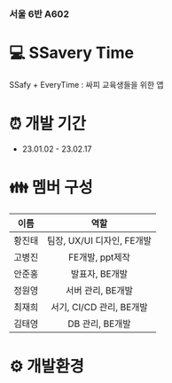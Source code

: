 ### 서울 6반 A602

# :computer: SSavery Time
SSafy + EveryTime : 싸피 교육생들을 위한 앱

# :alarm_clock: 개발 기간
- 23.01.02 - 23.02.17

# :family: 멤버 구성
|  이름  |            역할            |
| :----: | :------------------------: |
| 황진태 | 팀장, UX/UI 디자인, FE개발 |
| 고병진 |      FE개발, ppt제작       |
| 안준홍 |       발표자, BE개발       |
| 정원영 |     서버 관리, BE개발      |
| 최재희 |  서기, CI/CD 관리, BE개발  |
| 김태영 |      DB 관리, BE개발       |

# ⚙ 개발환경
